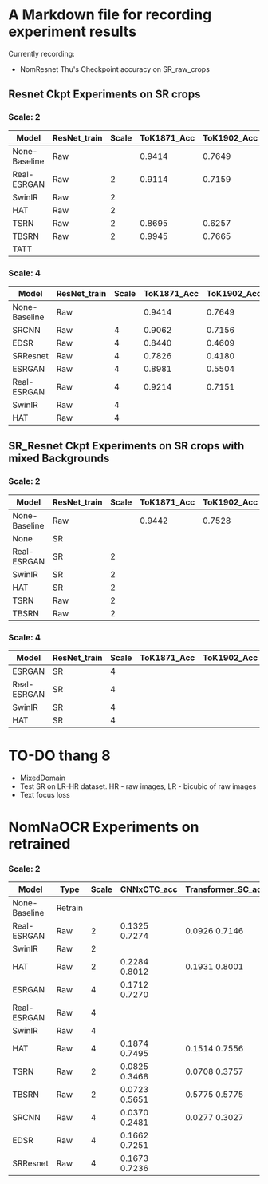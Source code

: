 # A Markdown file for recording experiment results

Currently recording:

- NomResnet Thu's Checkpoint accuracy on SR_raw_crops

## Resnet Ckpt Experiments on SR crops

### Scale: 2

| Model         | ResNet_train | Scale | ToK1871_Acc | ToK1902_Acc | LVT_Acc |
| ------------- | ------------ | ----- | ----------- | ----------- | ------- |
| None-Baseline | Raw          |       | 0.9414      | 0.7649      | 0.7286  |
| Real-ESRGAN   | Raw          | 2     | 0.9114      | 0.7159      | 0.5429  |
| SwinIR        | Raw          | 2     |             |             |         |
| HAT           | Raw          | 2     |             |             |         |
| TSRN          | Raw          | 2     | 0.8695      | 0.6257      | 0.3178  |
| TBSRN         | Raw          | 2     | 0.9945      | 0.7665      | 0.7935  |
| TATT          |

### Scale: 4

| Model         | ResNet_train | Scale | ToK1871_Acc | ToK1902_Acc | LVT_Acc |
| ------------- | ------------ | ----- | ----------- | ----------- | ------- |
| None-Baseline | Raw          |       | 0.9414      | 0.7649      | 0.7286  |
| SRCNN         | Raw          | 4     | 0.9062      | 0.7156      | 0.5442  |
| EDSR          | Raw          | 4     | 0.8440      | 0.4609      | 0.6924  |
| SRResnet      | Raw          | 4     | 0.7826      | 0.4180      | 0.6871  |
| ESRGAN        | Raw          | 4     | 0.8981      | 0.5504      | 0.5429  |
| Real-ESRGAN   | Raw          | 4     | 0.9214      | 0.7151      | 0.6752  |
| SwinIR        | Raw          | 4     |             |             |         |
| HAT           | Raw          | 4     |             |             |         |

## SR_Resnet Ckpt Experiments on SR crops with mixed Backgrounds

### Scale: 2

| Model         | ResNet_train | Scale | ToK1871_Acc | ToK1902_Acc | LVT_Acc |
| ------------- | ------------ | ----- | ----------- | ----------- | ------- |
| None-Baseline | Raw          |       | 0.9442      | 0.7528      | 0.7270  |
| None          | SR           |       |             |             |         |
| Real-ESRGAN   | SR           | 2     |             |             |         |
| SwinIR        | SR           | 2     |             |             |         |
| HAT           | SR           | 2     |             |             |         |
| TSRN          | Raw          | 2     |             |             |         |
| TBSRN         | Raw          | 2     |             |             |         |

### Scale: 4

| Model       | ResNet_train | Scale | ToK1871_Acc | ToK1902_Acc | LVT_Acc |
| ----------- | ------------ | ----- | ----------- | ----------- | ------- |
| ESRGAN      | SR           | 4     |             |             |         |
| Real-ESRGAN | SR           | 4     |             |             |         |
| SwinIR      | SR           | 4     |             |             |         |
| HAT         | SR           | 4     |             |             |         |

# TO-DO thang 8

- MixedDomain
- Test SR on LR-HR dataset. HR - raw images, LR - bicubic of raw images
- Text focus loss

# NomNaOCR Experiments on retrained

### Scale: 2

| Model         | Type    | Scale | CNNxCTC_acc   | Transformer_SC_acc |
| ------------- | ------- | ----- | ------------- | ------------------ |
| None-Baseline | Retrain |       |               |
| Real-ESRGAN   | Raw     | 2     | 0.1325 0.7274 | 0.0926 0.7146
| SwinIR        | Raw     | 2     |
| HAT           | Raw     | 2     | 0.2284 0.8012 | 0.1931 0.8001      |
| ESRGAN        | Raw     | 4     | 0.1712 0.7270 |
| Real-ESRGAN   | Raw     | 4     |
| SwinIR        | Raw     | 4     |
| HAT           | Raw     | 4     | 0.1874 0.7495 | 0.1514 0.7556      |
| TSRN          | Raw     | 2     | 0.0825 0.3468 | 0.0708 0.3757         |
| TBSRN         | Raw     | 2     | 0.0723 0.5651 | 0.5775 0.5775         |
| SRCNN         | Raw     | 4     | 0.0370 0.2481 | 0.0277 0.3027      |
| EDSR          | Raw     | 4     | 0.1662 0.7251 |
| SRResnet      | Raw     | 4     | 0.1673 0.7236 |
